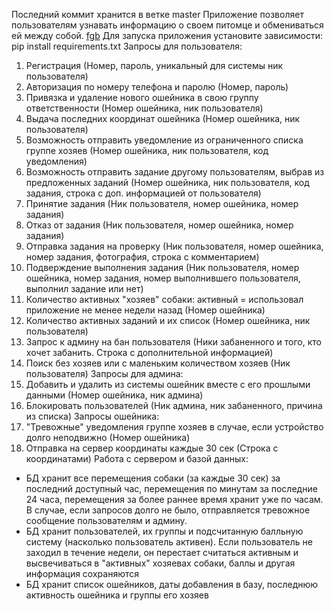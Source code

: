 Последний коммит хранится в ветке master
Приложение позволяет пользователям узнавать информацию о своем питомце и обмениваться ей между собой.
[fgb](https://drive.google.com/file/d/1ccF2m9qk55W5cU35HN8JWhvvj8k0Ixh4/view?usp=sharing)
Для запуска приложения установите зависимости:
pip install requirements.txt
Запросы для пользователя:
1) Регистрация (Номер, пароль, уникальный для системы ник пользователя)
2) Авторизация по номеру телефона и паролю (Номер, пароль)
3) Привязка и удаление нового ошейника в свою группу ответственности (Номер ошейника, ник пользователя)
4) Выдача последних координат ошейника (Номер ошейника, ник пользователя)
5) Возможность отправить уведомление из ограниченного списка группе хозяев (Номер ошейника, ник пользователя, код уведомления)
6) Возможность отправить задание другому пользователям, выбрав из предложенных заданий (Номер ошейника, ник пользователя, код задания, строка с доп. информацией от пользователя)
7) Принятие задания (Ник пользователя, номер ошейника, номер задания)
8) Отказ от задания (Ник пользователя, номер ошейника, номер задания)
9) Отправка задания на проверку (Ник пользователя, номер ошейника, номер задания, фотография, строка с комментарием)
10) Подверждение выполнения задания (Ник пользователя, номер ошейника, номер задания, номер выполнившего пользователя, выполнил задание или нет)
11) Количество активных "хозяев" собаки: активный = использовал приложение не менее недели назад (Номер ошейника)
12) Количество активных заданий и их список (Номер ошейника, ник пользователя)
13) Запрос к админу на бан пользователя (Ники забаненного и того, кто хочет забанить. Строка с дополнительной информацией)
14) Поиск без хозяев или с маленьким количеством хозяев (Ник пользователя)
Запросы для админа:
12) Добавить и удалить из системы ошейник вместе с его прошлыми данными (Номер ошейника, ник админа)
13) Блокировать пользователей (Ник админа, ник забаненного, причина из списка)
Запросы ошейника:
15) "Тревожные" уведомления группе хозяев в случае, если устройство долго неподвижно (Номер ошейника)
16) Отправка на сервер координаты каждые 30 сек (Строка с координатами)
Работа с сервером и базой данных:
- БД хранит все перемещения собаки (за каждые 30 сек) за последний доступный час, перемещения по минутам за последние 24 часа, перемещения за более раннее время хранит уже по часам. В случае, если запросов долго не было, отправляется тревожное сообщение пользователям и админу.
- БД хранит пользователей, их группы и подсчитанную балльную систему (насколько пользователь активен). Если пользователь не заходил в течение недели, он перестает считаться активным и высвечиваться в "активных" хозяевах собаки, баллы и другая информация сохраняются
- БД хранит список ошейников, даты добавления в базу, последнюю активность ошейника и группы его хозяев
  
